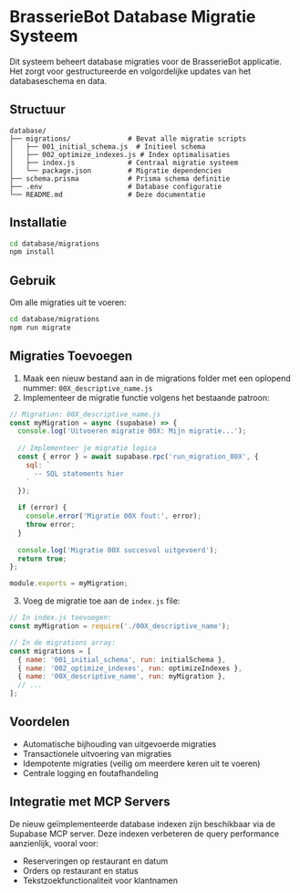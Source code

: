 # BrasserieBot Database Migratie Systeem

Dit systeem beheert database migraties voor de BrasserieBot applicatie. Het zorgt voor gestructureerde en volgordelijke updates van het databaseschema en data.

## Structuur

```
database/
├── migrations/              # Bevat alle migratie scripts
│   ├── 001_initial_schema.js  # Initieel schema
│   ├── 002_optimize_indexes.js # Index optimalisaties
│   ├── index.js             # Centraal migratie systeem
│   └── package.json         # Migratie dependencies
├── schema.prisma            # Prisma schema definitie
├── .env                     # Database configuratie
└── README.md                # Deze documentatie
```

## Installatie

```bash
cd database/migrations
npm install
```

## Gebruik

Om alle migraties uit te voeren:

```bash
cd database/migrations
npm run migrate
```

## Migraties Toevoegen

1. Maak een nieuw bestand aan in de migrations folder met een oplopend nummer: `00X_descriptive_name.js`
2. Implementeer de migratie functie volgens het bestaande patroon:

```javascript
// Migration: 00X_descriptive_name.js
const myMigration = async (supabase) => {
  console.log('Uitvoeren migratie 00X: Mijn migratie...');
  
  // Implementeer je migratie logica
  const { error } = await supabase.rpc('run_migration_00X', {
    sql: `
      -- SQL statements hier
    `
  });
  
  if (error) {
    console.error('Migratie 00X fout:', error);
    throw error;
  }
  
  console.log('Migratie 00X succesvol uitgevoerd');
  return true;
};

module.exports = myMigration;
```

3. Voeg de migratie toe aan de `index.js` file:

```javascript
// In index.js toevoegen:
const myMigration = require('./00X_descriptive_name');

// In de migrations array:
const migrations = [
  { name: '001_initial_schema', run: initialSchema },
  { name: '002_optimize_indexes', run: optimizeIndexes },
  { name: '00X_descriptive_name', run: myMigration },
  // ...
];
```

## Voordelen

- Automatische bijhouding van uitgevoerde migraties
- Transactionele uitvoering van migraties
- Idempotente migraties (veilig om meerdere keren uit te voeren)
- Centrale logging en foutafhandeling

## Integratie met MCP Servers

De nieuw geïmplementeerde database indexen zijn beschikbaar via de Supabase MCP server. Deze indexen verbeteren de query performance aanzienlijk, vooral voor:

- Reserveringen op restaurant en datum
- Orders op restaurant en status
- Tekstzoekfunctionaliteit voor klantnamen